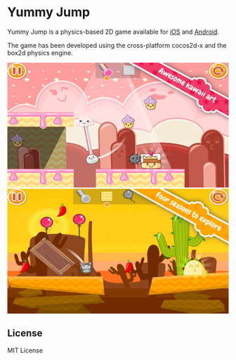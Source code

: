 Yummy Jump
==========

Yummy Jump is a physics-based 2D game available for [iOS](https://itunes.apple.com/app/yummy-jump/id925761778) and [Android](https://play.google.com/store/apps/details?id=com.voodoocactus.games).

The game has been developed using the cross-platform cocos2d-x and the box2d physics engine.

![alt tag](Assets/screenshots/screen_0_520x924.jpeg)
![alt tag](Assets/screenshots/screen_1_520x924.jpeg)

## License

MIT License
